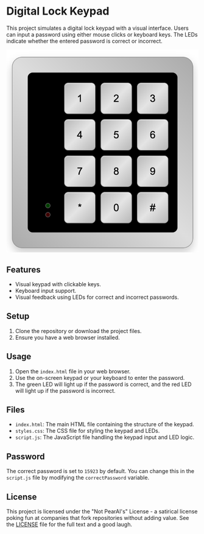 # Digital Lock Keypad

This project simulates a digital lock keypad with a visual interface. Users can input a password using either mouse clicks or keyboard keys. The LEDs indicate whether the entered password is correct or incorrect.

![Digital Lock Keypad Interface](/screenshots/keypad.png)

## Features

- Visual keypad with clickable keys.
- Keyboard input support.
- Visual feedback using LEDs for correct and incorrect passwords.

## Setup

1. Clone the repository or download the project files.
2. Ensure you have a web browser installed.

## Usage

1. Open the `index.html` file in your web browser.
2. Use the on-screen keypad or your keyboard to enter the password.
3. The green LED will light up if the password is correct, and the red LED will light up if the password is incorrect.

## Files

- `index.html`: The main HTML file containing the structure of the keypad.
- `styles.css`: The CSS file for styling the keypad and LEDs.
- `script.js`: The JavaScript file handling the keypad input and LED logic.

## Password

The correct password is set to `15923` by default. You can change this in the `script.js` file by modifying the `correctPassword` variable.

## License

This project is licensed under the "Not PearAI's" License - a satirical license poking fun at companies that fork repositories without adding value. See the [LICENSE](LICENSE) file for the full text and a good laugh.
